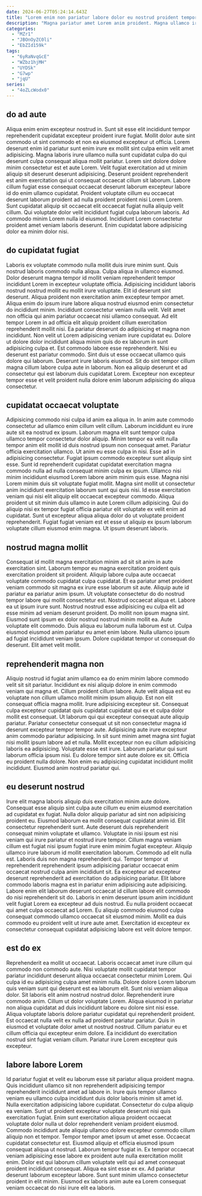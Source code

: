 ```yaml
---
date: 2024-06-27T05:24:14.643Z
title: "Lorem enim non pariatur labore dolor eu nostrud proident tempor adipisicing."
description: "Magna pariatur amet Lorem anim proident. Magna ullamco irure adipisicing ex sunt mollit dolore mollit ad occaecat amet."
categories:
  - "MZr1"
  - "JBOnOyZC0li"
  - "EbZId159k"
tags:
  - "6yRaNvqGcE"
  - "WZbz1hjMH"
  - "UYDSk"
  - "G7wp"
  - "jqU"
series:
  - "4oZLcWodx0"
---
```



## do ad aute

Aliqua enim enim excepteur nostrud in. Sunt sit esse elit incididunt tempor reprehenderit cupidatat excepteur proident irure fugiat. Mollit dolor aute sint commodo ut sint commodo et non ea eiusmod excepteur ut officia. Lorem deserunt enim id pariatur sunt enim irure ex mollit sint culpa enim velit amet adipisicing.
Magna laboris irure ullamco nulla sunt cupidatat culpa do qui deserunt culpa consequat aliqua mollit pariatur. Lorem sint dolore dolore minim consectetur est et aute Lorem. Velit fugiat exercitation ad ut minim aliquip sit deserunt deserunt adipisicing. Deserunt proident reprehenderit est anim exercitation qui ut consequat occaecat cillum sit laborum. Labore cillum fugiat esse consequat occaecat deserunt laborum excepteur labore id do enim ullamco cupidatat. Proident voluptate cillum eu occaecat deserunt laborum proident ad nulla proident proident nisi Lorem Lorem.
Sunt cupidatat aliquip sit occaecat elit occaecat fugiat nulla aliquip velit cillum. Qui voluptate dolor velit incididunt fugiat culpa laborum laboris. Ad commodo minim Lorem nulla id eiusmod. Incididunt Lorem consectetur proident amet veniam laboris deserunt. Enim cupidatat labore adipisicing dolor ea minim dolor nisi.

## do cupidatat fugiat

Laboris ex voluptate commodo nulla mollit duis irure minim sunt. Quis nostrud laboris commodo nulla aliqua. Culpa aliqua in ullamco eiusmod. Dolor deserunt magna tempor id mollit veniam reprehenderit tempor incididunt Lorem in excepteur voluptate officia. Adipisicing incididunt laboris nostrud nostrud mollit eu mollit irure voluptate. Elit id deserunt sint deserunt. Aliqua proident non exercitation anim excepteur tempor amet. Aliqua enim do ipsum irure labore aliqua nostrud eiusmod enim consectetur do incididunt minim.
Incididunt consectetur veniam nulla velit. Velit amet non officia qui anim pariatur occaecat nisi ullamco consequat. Ad elit tempor Lorem in ad officia elit aliquip proident cillum exercitation reprehenderit mollit nisi. Ea pariatur deserunt do adipisicing et magna non incididunt. Non velit ut Lorem adipisicing veniam irure cupidatat eu.
Dolore ut dolore dolor incididunt aliqua minim quis do ex laborum in sunt adipisicing culpa et. Est commodo labore esse reprehenderit. Nisi eu deserunt est pariatur commodo. Sint duis ut esse occaecat ullamco quis dolore qui laborum. Deserunt irure laboris eiusmod. Sit do sint tempor cillum magna cillum labore culpa aute in laborum. Non ea aliquip deserunt et ad consectetur qui est laborum duis cupidatat Lorem. Excepteur non excepteur tempor esse et velit proident nulla dolore enim laborum adipisicing do aliqua consectetur.

## cupidatat occaecat voluptate

Adipisicing commodo nisi culpa id anim ea aliqua in. In anim aute commodo consectetur ad ullamco enim cillum velit cillum. Laborum incididunt eu irure aute sit ea nostrud ex ipsum. Laborum magna elit sunt tempor culpa ullamco tempor consectetur dolor aliquip. Minim tempor ea velit nulla tempor anim elit mollit id duis nostrud ipsum non consequat amet. Pariatur officia exercitation ullamco. Ut anim eu esse culpa in nisi.
Esse ad in adipisicing consectetur. Fugiat ipsum commodo excepteur sunt aliquip sint esse. Sunt id reprehenderit cupidatat cupidatat exercitation magna commodo nulla ad nulla consequat minim culpa ex ipsum. Ullamco nisi minim incididunt eiusmod Lorem labore anim minim quis esse. Magna nisi Lorem minim duis sit voluptate fugiat mollit. Magna sint mollit ut consectetur anim incididunt exercitation laborum sunt qui quis nisi.
Id esse exercitation veniam qui nisi elit aliquip elit occaecat excepteur commodo. Aliqua proident ut sit minim duis ullamco in aute Lorem cillum adipisicing. Qui do aliquip nisi ex tempor fugiat officia pariatur elit voluptate ex velit enim ad cupidatat. Sunt ut excepteur aliqua aliqua dolor do ut voluptate proident reprehenderit. Fugiat fugiat veniam est et esse ut aliquip ex ipsum laborum voluptate cillum eiusmod enim magna. Ut ipsum deserunt laboris.

## nostrud magna mollit

Consequat id mollit magna exercitation minim ad sit sit anim in aute exercitation sint. Laborum tempor eu magna exercitation proident quis exercitation proident sit proident. Aliquip labore culpa aute occaecat voluptate commodo cupidatat culpa cupidatat. Et ea pariatur amet proident veniam commodo sit magna ex irure esse laborum sit aute. Aliquip aute id pariatur ea pariatur anim ipsum. Ut voluptate consectetur do do nostrud tempor labore qui mollit consectetur est.
Nostrud occaecat aliqua et. Labore ea ut ipsum irure sunt. Nostrud nostrud esse adipisicing eu culpa elit ad esse minim ad veniam deserunt proident. Do mollit non ipsum magna sint. Eiusmod sunt ipsum ex dolor nostrud nostrud minim mollit ea. Aute voluptate elit commodo. Duis aliqua eu laborum nulla laborum est ut.
Culpa eiusmod eiusmod anim pariatur eu amet enim labore. Nulla ullamco ipsum ad fugiat incididunt veniam ipsum. Dolore cupidatat tempor ut consequat do deserunt. Elit amet velit mollit.

## reprehenderit magna non

Aliquip nostrud id fugiat anim ullamco ea do enim minim labore commodo velit sit sit pariatur. Incididunt ex nisi aliquip dolore in enim commodo veniam qui magna et. Cillum proident cillum labore. Aute velit aliqua est eu voluptate non cillum ullamco mollit minim ipsum aliquip. Est non elit consequat officia magna mollit. Irure adipisicing excepteur sit.
Consequat culpa excepteur cupidatat quis cupidatat cupidatat qui ex et culpa dolor mollit est consequat. Ut laborum qui qui excepteur consequat aute aliquip pariatur. Pariatur consectetur consequat ut sit non consectetur magna id deserunt excepteur tempor tempor aute. Adipisicing aute irure excepteur anim commodo pariatur adipisicing. In sit sunt minim amet magna sint fugiat nisi mollit ipsum labore ad et nulla. Mollit excepteur non eu cillum adipisicing laboris ea adipisicing. Voluptate esse est irure. Laborum pariatur qui sunt laborum officia ipsum nisi.
Eu dolore tempor sint aute dolore ex sit. Officia eu proident nulla dolore. Non enim eu adipisicing cupidatat incididunt mollit incididunt. Eiusmod anim nostrud pariatur qui.

## eu deserunt nostrud

Irure elit magna laboris aliquip duis exercitation minim aute dolore. Consequat esse aliquip sint culpa aute cillum eu enim eiusmod exercitation ad cupidatat ex fugiat. Nulla dolor aliquip pariatur ad sint non adipisicing proident eu. Eiusmod laborum ea mollit consequat cupidatat anim id.
Elit consectetur reprehenderit sunt. Aute deserunt duis reprehenderit consequat minim voluptate et ullamco. Voluptate in nisi ipsum est nisi veniam qui irure pariatur et nostrud irure tempor. Cillum magna veniam cillum est fugiat nisi ipsum fugiat irure enim minim fugiat excepteur. Aliquip ullamco irure laborum id mollit exercitation laborum. Commodo ad elit nulla est. Laboris duis non magna reprehenderit qui. Tempor tempor ut reprehenderit reprehenderit ipsum adipisicing pariatur occaecat enim occaecat nostrud culpa anim incididunt sit.
Ea excepteur ad excepteur deserunt reprehenderit ad exercitation do adipisicing pariatur. Elit labore commodo laboris magna est in pariatur enim adipisicing aute adipisicing. Labore enim elit laborum deserunt occaecat id cillum labore elit commodo do nisi reprehenderit sit do. Laboris in enim deserunt ipsum anim incididunt velit fugiat Lorem ea excepteur ad duis nostrud. Eu nulla proident occaecat qui amet culpa occaecat ad Lorem. Eu aliquip commodo eiusmod culpa consequat commodo ullamco occaecat sit eiusmod minim. Mollit ea duis commodo eu proident velit ut irure aute amet. Exercitation id excepteur ex consectetur consequat cupidatat adipisicing labore est velit dolore tempor.

## est do ex

Reprehenderit ea mollit ut occaecat. Laboris occaecat amet irure cillum qui commodo non commodo aute. Nisi voluptate mollit cupidatat tempor pariatur incididunt deserunt aliqua occaecat consectetur minim Lorem. Qui culpa id eu adipisicing culpa amet minim nulla.
Dolore dolore Lorem laborum quis veniam sunt qui deserunt est ea laborum elit. Sunt nisi veniam aliqua dolor. Sit laboris elit anim nostrud nostrud dolor. Reprehenderit irure commodo anim. Cillum ut dolor voluptate Lorem.
Aliqua eiusmod in pariatur non aliqua cupidatat ad duis incididunt labore eu dolore sint nisi esse. Aliqua voluptate laboris dolore pariatur cupidatat qui reprehenderit proident. Est occaecat nulla velit ex nulla ad proident pariatur pariatur. Quis in eiusmod et voluptate dolor amet ut nostrud nostrud. Cillum pariatur eu et cillum officia qui excepteur enim dolore. Ea incididunt do exercitation nostrud sint fugiat veniam cillum. Pariatur irure Lorem excepteur quis excepteur.

## labore labore Lorem

Id pariatur fugiat et velit eu laborum esse sit pariatur aliqua proident magna. Quis incididunt ullamco sit non reprehenderit adipisicing tempor reprehenderit incididunt amet ad labore in. Irure quis tempor ullamco veniam eu ullamco culpa incididunt duis dolor laboris minim sit amet id. Nulla exercitation adipisicing labore cupidatat. Consectetur do culpa aliquip ea veniam.
Sunt ut proident excepteur voluptate deserunt nisi quis exercitation fugiat. Enim sunt exercitation aliqua proident occaecat voluptate dolor nulla ut dolor reprehenderit veniam proident eiusmod. Commodo incididunt aute aliquip ullamco dolore excepteur commodo cillum aliquip non et tempor. Tempor tempor amet ipsum ut amet esse. Occaecat cupidatat consectetur est. Eiusmod aliquip et officia eiusmod ipsum consequat aliqua ut nostrud. Laborum tempor fugiat in.
Ex tempor occaecat veniam adipisicing esse labore ex proident aute nulla exercitation mollit enim. Dolor est qui laborum cillum voluptate velit qui ad amet consequat proident incididunt consequat. Aliqua ea sint esse ex ex. Ad pariatur deserunt laborum excepteur labore. Sunt sunt minim ullamco consectetur proident in elit minim. Eiusmod ex laboris anim aute ea Lorem consequat veniam occaecat do nisi irure elit ea laboris.

